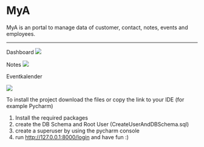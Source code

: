 # MyA

MyA is an portal to manage data of customer, contact, notes, events and employees. 

<hr>

Dashboard
<image src="images/dashboard.PNG">

Notes
<image src="images/notes.PNG">

Eventkalender

<image src="images/calendar.PNG">






To install the project download the files or copy the link to your IDE (for example Pycharm)

1. Install the required packages
2. create the DB Schema and Root User (CreateUserAndDBSchema.sql)
3. create a superuser by using the pycharm console
4. run http://127.0.0.1:8000/login and have fun :)



